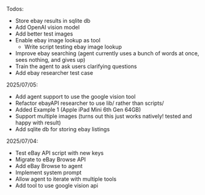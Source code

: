 Todos:

- Store ebay results in sqlite db
- Add OpenAI vision model
- Add better test images
- Enable ebay image lookup as tool
  - Write script testing ebay image lookup
- Improve ebay searching (agent currently uses a bunch of words at once, sees nothing, and gives up)
- Train the agent to ask users clarifying questions
- Add ebay researcher test case

2025/07/05:

- Add agent support to use the google vision tool
- Refactor ebayAPI researcher to use lib/ rather than scripts/
- Added Example 1 (Apple iPad Mini 6th Gen 64GB)
- Support multiple images (turns out this just works natively! tested and happy with result)
- Add sqlite db for storing ebay listings

2025/07/04:

- Test eBay API script with new keys
- Migrate to eBay Browse API
- Add eBay Browse to agent
- Implement system prompt
- Allow agent to iterate with multiple tools
- Add tool to use google vision api
